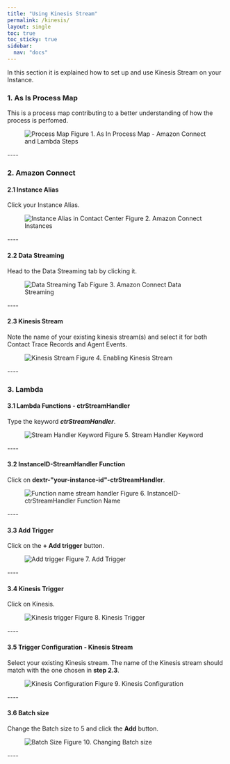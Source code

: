 ```yaml
---
title: "Using Kinesis Stream"
permalink: /kinesis/
layout: single
toc: true
toc_sticky: true
sidebar: 
  nav: "docs"
---
```


In this section it is explained how to set up and use Kinesis Stream on your Instance.

### 1. As Is Process Map

This is a process map contributing to a better understanding of how the process is perfomed.

<figure>
   <img src="{{ '/assets/images/kinesis-stream-use-map.jpg' }}" alt="Process Map">
   <span>Figure 1. As In Process Map - Amazon Connect and Lambda Steps</span>
</figure>
----

### 2. Amazon Connect

#### 2.1 Instance Alias

Click your Instance Alias.

<figure>
   <img src="{{ '/assets/images/dextr-instance-alias.jpg' }}" alt="Instance Alias in Contact Center">
   <span>Figure 2. Amazon Connect Instances</span>
</figure>
----

#### 2.2 Data Streaming

Head to the Data Streaming tab by clicking it.

<figure>
   <img src="{{ '/assets/images/data-streaming.jpg' }}" alt="Data Streaming Tab">
   <span>Figure 3. Amazon Connect Data Streaming</span>
</figure>
----

#### 2.3 Kinesis Stream

Note the name of your existing kinesis stream(s) and select it for both Contact Trace Records and Agent Events.

<figure>
   <img src="{{ '/assets/images/kinesis-stream.jpg' }}" alt="Kinesis Stream">
   <span>Figure 4. Enabling Kinesis Stream</span>
</figure>
----

### 3. Lambda

#### 3.1 Lambda Functions - ctrStreamHandler

Type the keyword ***ctrStreamHandler***.

<figure>
   <img src="{{ '/assets/images/ctrStreamHandler.jpg' }}" alt="Stream Handler Keyword">
   <span>Figure 5. Stream Handler Keyword</span>
</figure>
----

#### 3.2 InstanceID-StreamHandler Function

Click on **dextr-"your-instance-id"-ctrStreamHandler**.

<figure>
   <img src="{{ '/assets/images/stream-instance-alias-handler.jpg' }}" alt="Function name stream handler">
   <span>Figure 6. InstanceID-ctrStreamHandler Function Name</span>
</figure>
----

#### 3.3 Add Trigger

Click on the **+ Add trigger** button.

<figure>
   <img src="{{ '/assets/images/add-trigger.jpg' }}" alt="Add trigger">
   <span>Figure 7. Add Trigger</span>
</figure>
----

#### 3.4 Kinesis Trigger

Click on Kinesis.

<figure>
   <img src="{{ '/assets/images/kinesis-trigger.jpg' }}" alt="Kinesis trigger">
   <span>Figure 8. Kinesis Trigger</span>
</figure>
----

#### 3.5 Trigger Configuration - Kinesis Stream

Select your existing Kinesis stream. The name of the Kinesis stream should match with the one chosen in **step 2.3**.

<figure>
   <img src="{{ '/assets/images/kinesis-configuration.jpg' }}" alt="Kinesis Configuration">
   <span>Figure 9. Kinesis Configuration </span>
</figure>
----

#### 3.6 Batch size

Change the Batch size to 5 and click the **Add** button.

<figure>
   <img src="{{ '/assets/images/batch-size.jpg' }}" alt="Batch Size">
   <span>Figure 10. Changing Batch size</span>
</figure>
----









